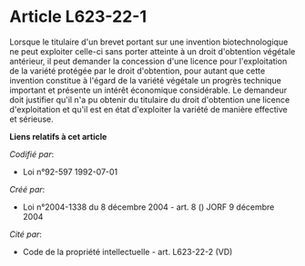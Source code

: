 # Article L623-22-1

Lorsque le titulaire d'un brevet portant sur une invention biotechnologique ne peut exploiter celle-ci sans porter atteinte à
un droit d'obtention végétale antérieur, il peut demander la concession d'une licence pour l'exploitation de la variété
protégée par le droit d'obtention, pour autant que cette invention constitue à l'égard de la variété végétale un progrès
technique important et présente un intérêt économique considérable. Le demandeur doit justifier qu'il n'a pu obtenir du
titulaire du droit d'obtention une licence d'exploitation et qu'il est en état d'exploiter la variété de manière effective et
sérieuse.

**Liens relatifs à cet article**

_Codifié par_:

  - Loi n°92-597 1992-07-01

_Créé par_:

  - Loi n°2004-1338 du 8 décembre 2004 - art. 8 () JORF 9 décembre 2004

_Cité par_:

  - Code de la propriété intellectuelle - art. L623-22-2 (VD)
